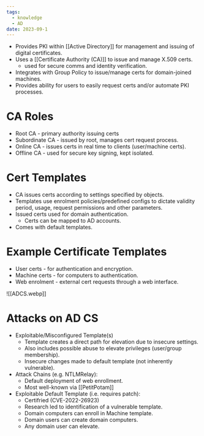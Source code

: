 ```yaml
---
tags:
  - knowledge
  - AD
date: 2023-09-1
---
```

- Provides PKI within [[Active Directory]] for management and issuing of digital certificates.
- Uses a [[Certificate Authority (CA)]] to issue and manage X.509 certs.
	- used for secure comms and identity verification.
- Integrates with Group Policy to issue/manage certs for domain-joined machines.
- Provides ability for users to easily request certs and/or automate PKI processes.
# CA Roles

- Root CA - primary authority issuing certs
- Subordinate CA - issued by root, manages cert request process.
- Online CA - issues certs in real time to clients (user/machine certs).
- Offline CA - used for secure key signing, kept isolated.
# Cert Templates

- CA issues certs according to settings specified by objects.
- Templates use enrolment policies/predefined configs to dictate validity period, usage, request permissions and other parameters.
- Issued certs used for domain authentication.
	- Certs can be mapped to AD accounts.
- Comes with default templates.
# Example Certificate Templates

- User certs - for authentication and encryption.
- Machine certs - for computers to authentication.
- Web enrolment - external cert requests through a web interface.

![[ADCS.webp]]
# Attacks on AD CS

- Exploitable/Misconfigured Template(s)
	- Template creates a direct path for elevation due to insecure settings.
	- Also includes possible abuse to elevate privileges (user/group membership).
	- Insecure changes made to default template (not inherently vulnerable).
- Attack Chains (e.g. NTLMRelay):
	- Default deployment of web enrollment.
	- Most well-known via [[PetitPotam]]
- Exploitable Default Template (i.e. requires patch):
	- Certifried (CVE-2022-26923)
	- Research led to identification of a vulnerable template.
	- Domain computers can enroll in Machine template.
	- Domain users can create domain computers.
	- Any domain user can elevate.